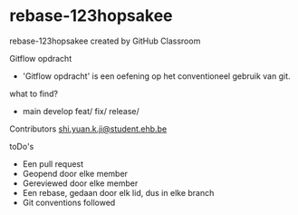 # rebase-123hopsakee
rebase-123hopsakee created by GitHub Classroom

Gitflow opdracht
- 'Gitflow opdracht' is een oefening op het conventioneel gebruik van git.

what to find?
- main develop feat/ fix/ release/

Contributors
shi.yuan.k.ji@student.ehb.be


toDo's
- Een pull request
- Geopend door elke member
- Gereviewed door elke member
- Een rebase, gedaan door elk lid, dus in elke branch
- Git conventions followed
